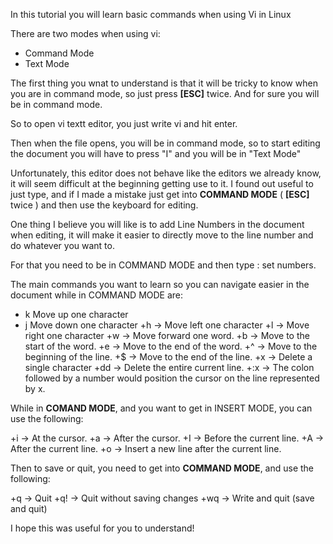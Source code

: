 In this tutorial you will learn basic commands
when using Vi in Linux

There are two modes when using vi:

- Command Mode
- Text Mode

The first thing you wnat to understand is that it will be tricky to know when
you are in command mode, so just press **[ESC]** twice.
And for sure you will be in command mode.

So to open vi textt editor, you just write vi <your file name> and hit enter.

Then when the file opens, you will be in command mode,
so to start editing the document you will have to press "I"
and you will be in "Text Mode"

Unfortunately, this editor does not behave like the editors we already know,
it will seem difficult at the beginning getting use to it. I found out useful
to just type, and if I made a mistake just get into **COMMAND MODE**
( **[ESC]** twice ) and then use the keyboard for editing.

One thing I believe you will like is to add Line Numbers in the document when
editing, it will make it easier to directly move to the line number and do
whatever you want to.

For that you need to be in COMMAND MODE and then type : set numbers.

The main commands you want to learn so you can navigate easier in the document
while in COMMAND MODE are:

+ k Move up one character
+ j Move down one character
+h -> Move left one character
+l -> Move right one character
+w -> Move forward one word.
+b -> Move to the start of the word.
+e -> Move to the end of the word.
+^ -> Move to the beginning of the line.
+$ -> Move to the end of the line.
+x -> Delete a single character
+dd -> Delete the entire current line.
+:x -> The colon followed by a number would position the cursor on the line represented by x.

While in **COMAND MODE**, and you want to get in INSERT MODE, you can use the
following:

+i -> At the cursor.
+a -> After the cursor.
+I -> Before the current line.
+A -> After the current line.
+o -> Insert a new line after the current line.

Then to save or quit, you need to get into **COMMAND MODE**, and use the following:

+q -> Quit
+q! -> Quit without saving changes
+wq -> Write and quit (save and quit)

I hope this was useful for you to understand!
